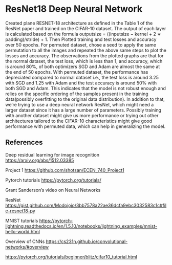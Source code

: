 # ResNet18 Deep Neural Network

Created plane RESNET-18 architecture as defined in the Table 1 of the ResNet paper and trained on the CIFAR-10 dataset. The output of each layer is calculated based on the formula outputsize = ((inputsize − kernel + 2 ∗ padding)/stride) + 1. Then Plotted training and test losses and accuracy over 50 epochs. For permuted dataset, chose a seed to apply the same permutation to all the images and repeated the above same steps to plot the losses and accuracy. The observations from the plotted graphs are that for the normal dataset, the test loss, which is less than 1, and accuracy, which is around 80%, of both optimizers SGD and Adam are almost the same at the end of 50 epochs. With permuted dataset, the performance has depreciated compared to normal dataset i.e., the test loss is around 3.25 with SGD and 1.25 with Adam and the test accuracy is around 50% with both SGD and Adam. This indicates that the model is not robust enough and relies on the specific ordering of the samples present in the training data(possibly overfitting to the original data distribution). In addition to that, we’re trying to use a deep neural network ResNet, which might need a larger dataset since it has a large number of parameters. Possibly training with another dataset might give us more performance or trying out other architectures tailored to the CIFAR-10 characteristics might give good performance with permuted data, which can help in generalizing the model.

## References

Deep residual learning for image recognition https://arxiv.org/abs/1512.03385

Project 1 https://github.com/shotsan/ECEN_740_Project1

Pytorch tutorials https://pytorch.org/tutorials/

Grant Sanderson’s video on Neural Networks

ResNet https://gist.github.com/Modojojo/3bb7578a22ae36dcfa9ebc3032583c1c#file-resnet18-py

MNIST tutorials https://pytorch-lightning.readthedocs.io/en/1.5.10/notebooks/lightning_examples/mnist-hello-world.html

Overview of CNNs https://cs231n.github.io/convolutional-networks/#overview

https://pytorch.org/tutorials/beginner/blitz/cifar10_tutorial.html
